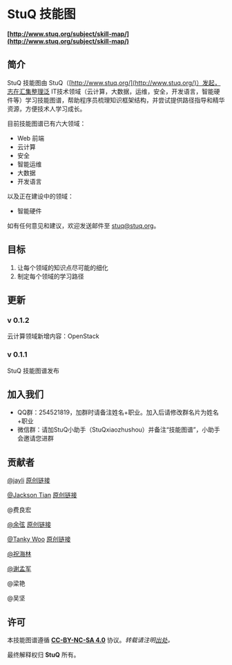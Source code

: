 # StuQ 技能图
**[http://www.stuq.org/subject/skill-map/](http://www.stuq.org/subject/skill-map/)**

## 简介
StuQ 技能图由 StuQ（[http://www.stuq.org/](http://www.stuq.org/)）发起，志在汇集整理泛 IT技术领域（云计算，大数据，运维，安全，开发语言，智能硬件等）学习技能图谱，帮助程序员梳理知识框架结构，并尝试提供路径指导和精华资源，方便技术人学习成长。

目前技能图谱已有六大领域：

- Web 前端
- 云计算
- 安全
- 智能运维
- 大数据 
- 开发语言

以及正在建设中的领域：

- 智能硬件


如有任何意见和建议，欢迎发送邮件至 [stuq@stuq.org](mailto:stuq@stuq.org?subject=StuQ技能图谱)。

## 目标
1. 让每个领域的知识点尽可能的细化
2. 制定每个领域的学习路径

## 更新

### v 0.1.2
云计算领域新增内容：OpenStack

### v 0.1.1

StuQ 技能图谱发布

## 加入我们
- QQ群：254521819，加群时请备注姓名+职业。加入后请修改群名片为姓名+职业
- 微信群：请加StuQ小助手（StuQxiaozhushou）并备注“技能图谱”，小助手会邀请您进群


## 贡献者
[@jayli](https://github.com/jayli/) [原创链接](https://github.com/jayli/jayli.github.com/issues/16)

[@Jackson Tian](https://github.com/JacksonTian) [原创链接](https://github.com/JacksonTian/fks)

@费良宏

[@余弦](https://github.com/evilcos) [原创链接](http://blog.knownsec.com/Knownsec_RD_Checklist/v3.0.html)

[@Tanky Woo](https://github.com/tankywoo) [原创链接](http://blog.knownsec.com/2015/03/how-many-basic-skills-should-a-operation-and-maintenance-engineer-get/)

[@祝海林](https://github.com/allwefantasy)

[@谢孟军](https://github.com/astaxie)

@梁艳

@吴坚

## 许可
本技能图谱遵循 **[CC-BY-NC-SA 4.0](https://creativecommons.org/licenses/by-nc-sa/4.0/)** 协议。*转载请注明[出处](http://www.stuq.org/subject/skill-map/)。*

最终解释权归 **StuQ** 所有。
